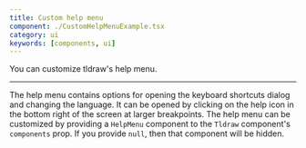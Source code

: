 ```yaml
---
title: Custom help menu
component: ./CustomHelpMenuExample.tsx
category: ui
keywords: [components, ui]
---
```


You can customize tldraw's help menu.

---

The help menu contains options for opening the keyboard shortcuts dialog and changing the language. It can be opened by clicking on the help icon in the bottom right of the screen at larger breakpoints. The help menu can be customized by providing a `HelpMenu` component to the `Tldraw` component's `components` prop. If you provide `null`, then that component will be hidden.
